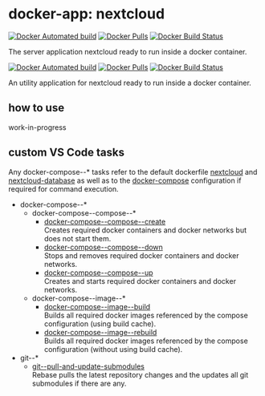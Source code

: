 # docker-app: nextcloud

[![Docker Automated build](https://img.shields.io/docker/automated/talsenteam/docker-nextcloud.svg?style=for-the-badge)](https://hub.docker.com/r/talsenteam/docker-nextcloud/)
[![Docker Pulls](https://img.shields.io/docker/pulls/talsenteam/docker-nextcloud.svg?style=for-the-badge)](https://hub.docker.com/r/talsenteam/docker-nextcloud/)
[![Docker Build Status](https://img.shields.io/docker/build/talsenteam/docker-nextcloud.svg?style=for-the-badge)](https://hub.docker.com/r/talsenteam/docker-nextcloud/)

The server application nextcloud ready to run inside a docker container.

[![Docker Automated build](https://img.shields.io/docker/automated/talsenteam/docker-nextcloud-database.svg?style=for-the-badge)](https://hub.docker.com/r/talsenteam/docker-nextcloud-database/)
[![Docker Pulls](https://img.shields.io/docker/pulls/talsenteam/docker-nextcloud-database.svg?style=for-the-badge)](https://hub.docker.com/r/talsenteam/docker-nextcloud-database/)
[![Docker Build Status](https://img.shields.io/docker/build/talsenteam/docker-nextcloud-database.svg?style=for-the-badge)](https://hub.docker.com/r/talsenteam/docker-nextcloud-database/)

An utility application for nextcloud ready to run inside a docker container.

## how to use

work-in-progress

## custom VS Code tasks

Any docker-compose--* tasks refer to the default dockerfile [nextcloud](docker/server--nextcloud/default.docker) and [nextcloud-database](docker/server--nextcloud-database/default.docker) as well as to the [docker-compose](docker-compose/server--nextcloud/default.docker-compose) configuration if required for command execution.

- docker-compose--*
  - docker-compose--compose--*
    - [docker-compose--compose--create](bash-commands/docker-compose--compose--create.sh)  
      Creates required docker containers and docker networks but does not start them.
    - [docker-compose--compose--down](bash-commands/docker-compose--compose--down.sh)  
      Stops and removes required docker containers and docker networks.
    - [docker-compose--compose--up](bash-commands/docker-compose--compose--up.sh)  
      Creates and starts required docker containers and docker networks.
  - docker-compose--image--*
    - [docker-compose--image--build](bash-commands/docker-compose--image--build.sh)  
      Builds all required docker images referenced by the compose configuration (using build cache).
    - [docker-compose--image--rebuild](bash-commands/docker-compose--image--rebuild.sh)  
      Builds all required docker images referenced by the compose configuration (without using build cache).
- git--*
  - [git--pull-and-update-submodules](bash-commands/git--pull-and-update-submodules.sh)  
    Rebase pulls the latest repository changes and the updates all git submodules if there are any.
